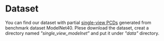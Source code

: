 # Dataset
You can find our dataset with partial [single-view PCDs](https://drive.google.com/file/d/1Z-Te9Vw_PhQDCIc_zxyemwiBjI-BeBLK/view?usp=sharing) generated from benchmark dataset ModelNet40. Plese download the dataset, creat a directory named *"single_view_modelnet"* and put it under *"data"* directory.
